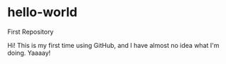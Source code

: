 # hello-world
First Repository

Hi! This is my first time using GitHub, and I have almost no idea what I'm doing. Yaaaay!
